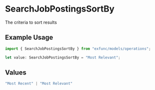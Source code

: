 # SearchJobPostingsSortBy

The criteria to sort results

## Example Usage

```typescript
import { SearchJobPostingsSortBy } from "exfunc/models/operations";

let value: SearchJobPostingsSortBy = "Most Relevant";
```

## Values

```typescript
"Most Recent" | "Most Relevant"
```